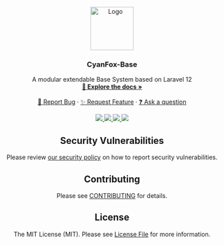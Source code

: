 <br />
<div align="center">
  <a href="https://github.com/CyanFox-Labs/CyanFox-Base/tree/v4">
    <img src="https://raw.githubusercontent.com/CyanFox-Labs/Data/main/Branding/Logos/Logo_Transparent.svg" alt="Logo" width="100" height="100">
  </a>

<h3 align="center">CyanFox-Base</h3>

  <p align="center">
    A modular extendable Base System based on Laravel 12
    <br />
    <a href="https://github.com/CyanFox-Labs/CyanFox-Base/wiki"><strong>📖 Explore the docs »</strong></a>
    <br />
    <br />
    <a href="https://github.com/CyanFox-Labs/CyanFox-Base/issues/new?labels=bug&template=bug.yml">🐛 Report Bug</a>
    ·
    <a href="https://github.com/CyanFox-Labs/CyanFox-Base/discussions/new?category=ideas">✨ Request Feature</a>
    ·
    <a href="https://github.com/CyanFox-Labs/CyanFox-Base/discussions/new?category=q-a">❓ Ask a question</a>
  </p>
</div>

<div align="center">
    <a href="https://github.com/CyanFox-Labs/CyanFox-Base/graphs/contributors" alt="Contributors">
        <img src="https://img.shields.io/github/contributors/CyanFox-Labs/CyanFox-Base.svg?style=for-the-badge" />
    </a>
    <a href="https://github.com/CyanFox-Labs/CyanFox-Base/network/members" alt="Forks">
        <img src="https://img.shields.io/github/forks/CyanFox-Labs/CyanFox-Base.svg?style=for-the-badge" />
    </a>
    <a href="https://github.com/CyanFox-Labs/CyanFox-Base/network/stargazers" alt="Stars">
        <img src="https://img.shields.io/github/stars/CyanFox-Labs/CyanFox-Base.svg?style=for-the-badge" />
    </a>
    <a href="https://github.com/CyanFox-Labs/CyanFox-Base/issues" alt="Issues">
        <img src="https://img.shields.io/github/issues/CyanFox-Labs/CyanFox-Base.svg?style=for-the-badge" />
    </a>
</div>

<div align="center">

## Security Vulnerabilities

Please review [our security policy](SECURITY.md) on how to report security vulnerabilities.

## Contributing

Please see [CONTRIBUTING](CONTRIBUTING.md) for details.

## License

The MIT License (MIT). Please see [License File](LICENSE) for more information.
</div>
